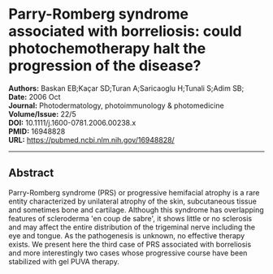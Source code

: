 # Parry-Romberg syndrome associated with borreliosis: could photochemotherapy halt the progression of the disease?

**Authors:** Baskan EB;Kaçar SD;Turan A;Saricaoglu H;Tunali S;Adim SB;  
**Date:** 2006 Oct  
**Journal:** Photodermatology, photoimmunology & photomedicine  
**Volume/Issue:** 22/5  
**DOI:** 10.1111/j.1600-0781.2006.00238.x  
**PMID:** 16948828  
**URL:** https://pubmed.ncbi.nlm.nih.gov/16948828/

---

## Abstract

Parry-Romberg syndrome (PRS) or progressive hemifacial atrophy is a rare entity characterized by unilateral atrophy of the skin, subcutaneous tissue and sometimes bone and cartilage. Although this syndrome has overlapping features of scleroderma 'en coup de sabre', it shows little or no sclerosis and may affect the entire distribution of the trigeminal nerve including the eye and tongue. As the pathogenesis is unknown, no effective therapy exists. We present here the third case of PRS associated with borreliosis and more interestingly two cases whose progressive course have been stabilized with gel PUVA therapy.
